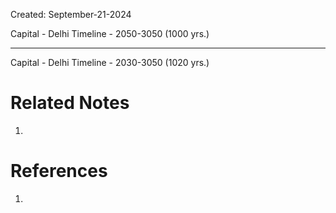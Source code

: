 Created: September-21-2024

Capital - Delhi
Timeline - 2050-3050 (1000 yrs.)

___

Capital - Delhi
Timeline - 2030-3050 (1020 yrs.)

# Related Notes

1. 
# References

1. 
